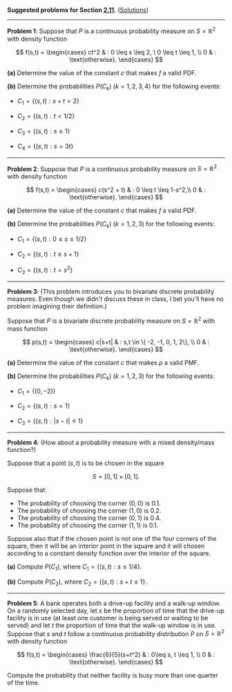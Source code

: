 **Suggested problems for Section [2.11](https://mml.johnmyersmath.com/stats-book/chapters/prob-spaces.html#bivariate-continuous-probability-measures).** ([Solutions](05-suggested-problems-sol.md))

---

**Problem 1**: Suppose that $P$ is a continuous probability measure on $S=\mathbb{R}^2$ with density function

$$
f(s,t) = \begin{cases}
ct^2 & : 0 \leq s \leq 2, \ 0 \leq t \leq 1, \\
0 & : \text{otherwise}.
\end{cases}
$$

**(a)** Determine the value of the constant $c$ that makes $f$ a valid PDF.

**(b)** Determine the probabilities $P(C_k)$ ($k=1,2,3,4$) for the following events:

* $C_1 = \{(s,t) : s+t > 2\}$

* $C_2 = \{(s,t) : t < 1/2\}$

* $C_3 = \{(s,t) : s\leq 1 \}$

* $C_4 = \{(s,t) : s=3t\}$

---

**Problem 2**: Suppose that $P$ is a continuous probability measure on $S=\mathbb{R}^2$ with density function

$$
f(s,t) = \begin{cases}
c(s^2 + t) & : 0 \leq t \leq 1-s^2,\\
0 & : \text{otherwise}.
\end{cases}
$$

**(a)** Determine the value of the constant $c$ that makes $f$ a valid PDF.

**(b)** Determine the probabilities $P(C_k)$ ($k=1,2,3$) for the following events:

* $C_1 = \{ (s,t) : 0 \leq s \leq 1/2\}$

* $C_2 = \{ (s,t) : t \leq s + 1\}$

* $C_3 = \{ (s,t) : t=s^2\}$

---

**Problem 3**: (This problem introduces you to bivariate discrete probability measures. Even though we didn't discuss these in class, I bet you'll have no problem imagining their definition.)

Suppose that $P$ is a bivariate discrete probability measure on $S= \mathbb{R}^2$ with mass function

$$
p(s,t) = \begin{cases}
c|s+t|  & : s,t \in \{ -2, -1, 0, 1, 2\}, \\
0 & : \text{otherwise}.
\end{cases}
$$

**(a)** Determine the value of the constant $c$ that makes $p$ a valid PMF.

**(b)** Determine the probabilities $P(C_k)$ ($k=1,2,3$) for the following events:

* $C_1 = \{ (0,-2)\}$

* $C_2 = \{ (s,t) : s=1 \}$

* $C_3 = \{ (s,t) : |s-t| \leq 1 \}$

---

**Problem 4**: (How about a probability measure with a mixed density/mass function?)

Suppose that a point $(s,t)$ is to be chosen in the square

$$
S = [0,1] \times [0,1].
$$

Suppose that:

* The probability of choosing the corner $(0,0)$ is $0.1$.
* The probability of choosing the corner $(1,0)$ is $0.2$.
* The probability of choosing the corner $(0,1)$ is $0.4$.
* The probability of choosing the corner $(1,1)$ is $0.1$.

Suppose also that if the chosen point is not one of the four corners of the square, then it will be an interior point in the square and it will chosen according to a constant density function over the interior of the square.

**(a)** Compute $P(C_1)$, where $C_1 = \{ (s,t) : s\leq 1/4\}$.

**(b)** Compute $P(C_2)$, where $C_2 = \{(s,t) : s+t \leq 1\}$.

---

**Problem 5**: A bank operates both a drive-up facility and a walk-up window. On a randomly selected day, let $s$ be the proportion of time that the drive-up facility is in use (at least one customer is being served or waiting to be served) and let $t$ the proportion of time that the walk-up window is in use. Suppose that $s$ and $t$ follow a continuous probability distribution $P$ on $S=\mathbb{R}^2$ with density function

$$
f(s,t) = \begin{cases}
\frac{6}{5}(s+t^2) & : 0\leq s, t \leq 1, \\
0 & : \text{otherwise}.
\end{cases}
$$

Compute the probability that neither facility is busy more than one quarter of the time.